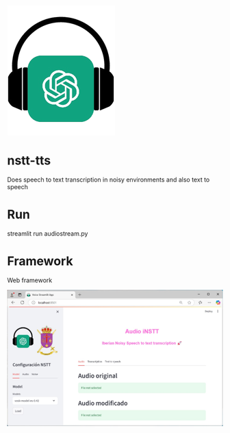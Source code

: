 ![Speech](logos/speechgpt.png)
# nstt-tts
Does speech to text transcription in noisy environments and also text to speech

# Run
streamlit run audiostream.py

# Framework
Web framework

![Speech](webapp.jpg)
